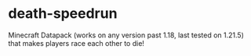 # death-speedrun
Minecraft Datapack (works on any version past 1.18, last tested on 1.21.5) that makes players race each other to die!
